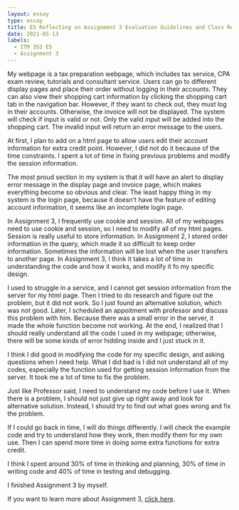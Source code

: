 ```yaml
---
layout: essay
type: essay
title: E5 Reflecting on Assignment 3 Evaluation Guidelines and Class Retrospective BLOG
date: 2021-05-13
labels:
  - ITM 352 E5
  - Assignment 3
---
```

My webpage is a tax preparation webpage, which includes tax service, CPA exam review, tutorials and consultant service. Users can go to different display pages and place their order without logging in their accounts. They can also view their shopping cart information by clicking the shopping cart tab in the navigation bar. However, if they want to check out, they must log in their accounts. Otherwise, the invoice will not be displayed. The system will check if input is valid or not. Only the valid input will be added into the shopping cart. The invalid input will return an error message to the users. 

At first, I plan to add on a html page to allow users edit their account information for extra credit point. However, I did not do it because of the time constraints. I spent a lot of time in fixing previous problems and modify the session information. 

The most proud section in my system is that it will have an alert to display error message in the display page and invoice page, which makes everything become so obvious and clear. The least happy thing in my system is the login page, because it doesn't have the feature of editing account information, it seems like an incomplete login page.

In Assignment 3, I frequently use cookie and session. All of my webpages need to use cookie and session, so I need to modify all of my html pages. Session is really useful to store information. In Assignment 2, I stored order information in the query, which made it so difficult to keep order information. Sometimes the information will be lost when the user transfers to another page. In Assignment 3, I think it takes a lot of time in understanding the code and how it works, and modify it fo my specific design. 

I used to struggle in a service, and I cannot get session information from the server for my html page. Then I tried to do research and figure out the problem, but it did not work. So I just found an alternative solution, which was not good. Later, I scheduled an appoitment with professor and discuss this problem with him. Because there was a small error in the server, it made the whole function become not working. At the end, I realized that I should really understand all the code I used in my webpage; otherwise, there will be some kinds of error hidding inside and I just stuck in it. 

I think I did good in modifying the code for my specific design, and asking questions when I need help. What I did bad is I did not understand all of my codes, especially the function used for getting session information from the server. It took me a lot of time to fix the problem.

Just like Professor said, I need to understand my code before I use it. When there is a problem, I should not just give up right away and look for alternative solution. Instead, I should try to find out what goes wrong and fix the problem. 

If I could go back in time, I will do things differently. I will check the example code and try to understand how they work, then modify them for my own use. Then I can spend more time in doing some extra functions for extra credit.

I think I spent around 30% of time in thinking and planning, 30% of time in writing code and 40% of time in testing and debugging. 

I finished Assignment 3 by myself.

If you want to learn more about Assignment 3, <a href="https://dport96.github.io/ITM352/morea/180.Assignment3/experience-Assignment3.html">click here</a>.
